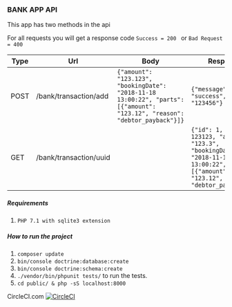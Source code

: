 ### BANK APP API
This app has two methods in the api

For all requests you will get a response code `Success = 200 ` or `Bad Request = 400`

Type | Url | Body | Response
---|---|--- | ---
POST| /bank/transaction/add | ```{"amount": "123.123", "bookingDate": "2018-11-18 13:00:22", "parts":[{"amount": "123.12", "reason": "debtor_payback"}]}``` | `{"message": "success", "uuid": "123456"}`
GET | /bank/transaction/uuid| | `{"id": 1, "uuid": 123123, "amount": "123.3", "bookingDate": "2018-11-18 13:00:22", "parts":[{"amount": "123.12", "reason": "debtor_payback"}]}`

##### Requirements
1. `PHP 7.1 with sqlite3 extension`
##### How to run the project 
1.  `composer update`
2.  `bin/console doctrine:database:create`
3.  `bin/console doctrine:schema:create`
4.  `./vendor/bin/phpunit tests/` to run the tests.
5.  `cd public/ & php -sS localhost:8000`

CircleCI.com [![CircleCI](https://circleci.com/gh/Diarselimi/BankApp/tree/master.svg?style=svg)](https://circleci.com/gh/Diarselimi/BankApp/tree/master)